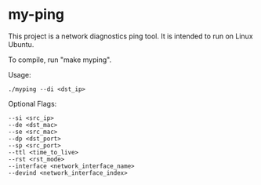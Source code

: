 # my-ping
This project is a network diagnostics ping tool. It is intended to run on Linux Ubuntu.

To compile, run "make myping".

Usage:

    ./myping --di <dst_ip>

Optional Flags:  

    --si <src_ip> 
    --de <dst_mac>
    --se <src_mac>
    --dp <dst_port>
    --sp <src_port>
    --ttl <time_to_live>
    --rst <rst_mode>
    --interface <network_interface_name>
    --devind <network_interface_index>
